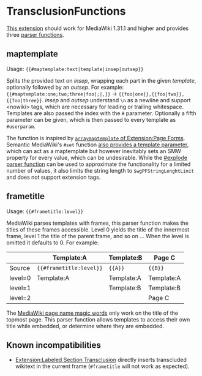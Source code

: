 # TransclusionFunctions

[This extension](https://github.com/Gittenburg/TransclusionFunctions) should work for MediaWiki 1.31.1 and higher and provides three [parser functions](https://www.mediawiki.org/wiki/Manual:Parser_functions).

## maptemplate

Usage: `{{#maptemplate:text|template|insep|outsep}}`

Splits the provided text on *insep*, wrapping each part in the given *template*, optionally followed by an *outsep*. For example: `{{#maptemplate:one;two;three|foo|;|,}}` &rarr; `{{foo|one}},{{foo|two}},{{foo|three}}`.
*insep* and *outsep* understand `\n` as a newline and support &lt;nowiki> tags, which are necessary for leading or trailing whitespace. Templates are also passed the index with the `#` parameter. Optionally a fifth parameter can be given, which is then passed to every template as `#userparam`.

The function is inspired by [`arraymaptemplate`  of Extension:Page Forms](https://www.mediawiki.org/wiki/Extension:Page_Forms/Page_Forms_and_templates#arraymaptemplate). Semantic MediaWiki's `#set` function [also provides a template parameter](https://www.semantic-mediawiki.org/wiki/Help:Setting_values/Working_with_the_template_parameter), which can act as a maptemplate but however inevitably sets an SMW property for every value, which can be undesirable. While the [#explode parser function](https://www.mediawiki.org/wiki/Extension:StringFunctions##explode:) can be used to approximate the functionality for a limited number of values, it also limits the string length to `$wgPFStringLenghtLimit` and does not support extension tags.

## frametitle
Usage: `{{#frametitle:level}}`

MediaWiki parses templates with frames, this parser function makes the titles of these frames accessible. Level 0 yields the title of the innermost frame, level 1 the title of the parent frame, and so on ... When the level is omitted it defaults to 0. For example:

|       |Template:A             |Template:B| Page C   |
|-------|-----------------------|----------|----------|
|Source |`{{#frametitle:level}}`|`{{A}}`   | `{{B}}`
|level=0|Template:A             |Template:A|Template:A
|level=1|                       |Template:B|Template:B
|level=2|                       |          |Page C

The [MediaWiki page name magic words](https://www.mediawiki.org/wiki/Help:Magic_words#Page_names) only work on the title of the topmost page. This parser function allows templates to access their own title while embedded, or determine where they are embedded.

## Known incompatibilities

* [Extension:Labeled Section Transclusion](https://www.mediawiki.org/wiki/Extension:Labeled_Section_Transclusion) directly inserts transcluded wikitext in the current frame (`#frametitle` will not work as expected).
